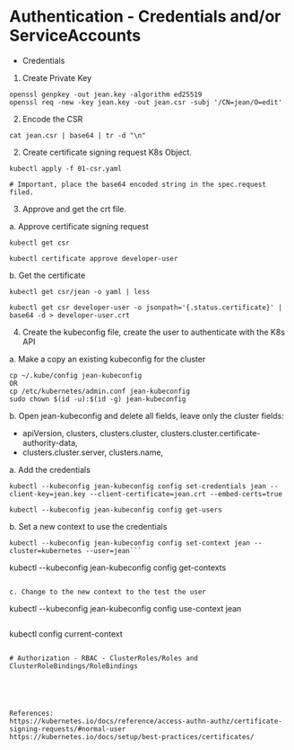 # Authentication -  Credentials and/or ServiceAccounts  
  
* Credentials  
1. Create Private Key  
```
openssl genpkey -out jean.key -algorithm ed25519
openssl req -new -key jean.key -out jean.csr -subj '/CN=jean/O=edit'
```
  
2. Encode the CSR 
```
cat jean.csr | base64 | tr -d "\n"
```

2. Create certificate signing request K8s Object. 
``` 
kubectl apply -f 01-csr.yaml

# Important, place the base64 encoded string in the spec.request filed.
```
  

3. Approve and get the crt file. 

a. Approve certificate signing request  
```
kubectl get csr  

kubectl certificate approve developer-user
```
  
b. Get the certificate  
```
kubectl get csr/jean -o yaml | less
```
```
kubectl get csr developer-user -o jsonpath='{.status.certificate}' | base64 -d > developer-user.crt
```
    
4. Create the kubeconfig file, create the user to authenticate with the K8s API  


a. Make a copy an existing kubeconfig for the cluster
```
cp ~/.kube/config jean-kubeconfig
OR
cp /etc/kubernetes/admin.conf jean-kubeconfig
sudo chown $(id -u):$(id -g) jean-kubeconfig
```

b. Open jean-kubeconfig and delete all fields, leave only the cluster fields:  
- apiVersion, clusters, clusters.cluster, clusters.cluster.certificate-authority-data,  
- clusters.cluster.server, clusters.name, 


a. Add the credentials
```
kubectl --kubeconfig jean-kubeconfig config set-credentials jean --client-key=jean.key --client-certificate=jean.crt --embed-certs=true
```  
```
kubectl --kubeconfig jean-kubeconfig config get-users
```
  
b. Set a new context to use the credentials  
```
kubectl --kubeconfig jean-kubeconfig config set-context jean --cluster=kubernetes --user=jean```
```
kubectl --kubeconfig jean-kubeconfig config get-contexts
```
  
c. Change to the new context to the test the user
```
kubectl --kubeconfig jean-kubeconfig config use-context jean
```
```
kubectl config current-context
```

# Authorization - RBAC - ClusterRoles/Roles and ClusterRoleBindings/RoleBindings  





References:
https://kubernetes.io/docs/reference/access-authn-authz/certificate-signing-requests/#normal-user
https://kubernetes.io/docs/setup/best-practices/certificates/